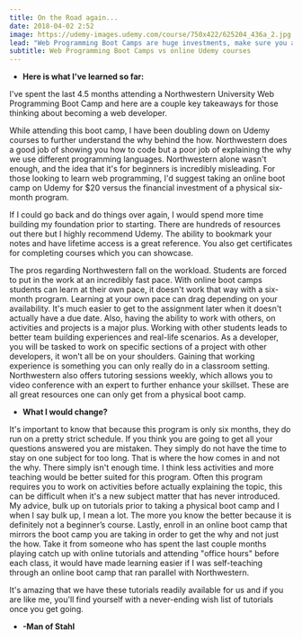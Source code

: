 ```yaml
---
title: On the Road again... 
date: 2018-04-02 2:52
image: https://udemy-images.udemy.com/course/750x422/625204_436a_2.jpg
lead: "Web Programming Boot Camps are huge investments, make sure you are in the know before enrolling." 
subtitle: Web Programming Boot Camps vs online Udemy courses
---
```

- **Here is what I've learned so far:**

I've spent the last 4.5 months attending a Northwestern University Web Programming Boot Camp and here are a couple key takeaways for those thinking about becoming a web developer. 

While attending this boot camp, I have been doubling down on Udemy courses to further understand the why behind the how.  Northwestern does a good job of showing you how to code but a poor job of explaining the why we use different programming languages.  Northwestern alone wasn't enough, and the idea that it's for beginners is incredibly misleading.  For those looking to learn web programming, I'd suggest taking an online boot camp on Udemy for $20 versus the financial investment of a physical six-month program.  

If I could go back and do things over again, I would spend more time building my foundation prior to starting. There are hundreds of resources out there but I highly recommend Udemy. The ability to bookmark your notes and have lifetime access is a great reference. You also get certificates for completing courses which you can showcase.  

The pros regarding Northwestern fall on the workload.  Students are forced to put in the work at an incredibly fast pace. With online boot camps students can learn at their own pace, it doesn't work that way with a six-month program. Learning at your own pace can drag depending on your availability. It's much easier to get to the assignment later when it doesn't actually have a due date. Also, having the ability to work with others, on activities and projects is a major plus. Working with other students leads to better team building experiences and real-life scenarios. As a developer, you will be tasked to work on specific sections of a project with other developers, it won't all be on your shoulders. Gaining that working experience is something you can only really do in a classroom setting. Northwestern also offers tutoring sessions weekly, which allows you to video conference with an expert to further enhance your skillset. These are all great resources one can only get from a physical boot camp.   

- **What I would change?** 

It's important to know that because this program is only six months, they do run on a pretty strict schedule. If you think you are going to get all your questions answered you are mistaken. They simply do not have the time to stay on one subject for too long. That is where the how comes in and not the why. There simply isn't enough time. I think less activities and more teaching would be better suited for this program. Often this program requires you to work on activities before actually explaining the topic, this can be difficult when it's a new subject matter that has never introduced. My advice, bulk up on tutorials prior to taking a physical boot camp and I when I say bulk up, I mean a lot. The more you know the better because it is definitely not a beginner’s course. Lastly, enroll in an online boot camp that mirrors the boot camp you are taking in order to get the why and not just the how. Take it from someone who has spent the last couple months playing catch up with online tutorials and attending "office hours" before each class, it would have made learning easier if I was self-teaching through an online boot camp that ran parallel with Northwestern.  

It's amazing that we have these tutorials readily available for us and if you are like me, you'll find yourself with a never-ending wish list of tutorials once you get going.  

- **-Man of Stahl**         

